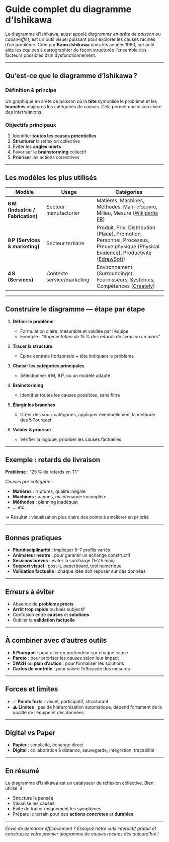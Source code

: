# Guide complet du diagramme d'Ishikawa

Le diagramme d'Ishikawa, aussi appelé *diagramme en arête de poisson* ou *cause‑effet*, est un outil visuel puissant pour explorer les causes racines d’un problème. Créé par **Kaoru Ishikawa** dans les années 1960, cet outil aide les équipes à cartographier de façon structurée l’ensemble des facteurs possibles d’un dysfonctionnement.

---

## Qu’est‑ce que le diagramme d’Ishikawa ?

### Définition & principe  
Un graphique en arête de poisson où la **tête** symbolise le problème et les **branches** majeures les catégories de causes. Cela permet une vision claire des interrelations.

### Objectifs principaux  
1. Identifier **toutes les causes potentielles**  
2. **Structurer** la réflexion collective  
3. Éviter les **angles morts**  
4. Favoriser le **brainstorming** collectif  
5. **Prioriser** les actions correctives

---

## Les modèles les plus utilisés

| Modèle                          | Usage                          | Catégories |
|--------------------------------|--------------------------------|------------|
| **6 M (Industrie / Fabrication)** | Secteur manufacturier         | Matières, Machines, Méthodes, Main‑d’œuvre, Milieu, Mesure ([Wikipédia FR](https://fr.wikipedia.org/wiki/Diagramme_de_causes_et_effets)) |
| **8 P (Services & marketing)**  | Secteur tertiaire              | Produit, Prix, Distribution (Place), Promotion, Personnel, Processus, Preuve physique (Physical Evidence), Productivité ([EdrawSoft](https://www.edrawsoft.com/fr/8p-method.html)) |
| **4 S (Services)**             | Contexte service/marketing     | Environnement (Surroundings), Fournisseurs, Systèmes, Compétences ([Creately](https://creately.com/guides/types-of-fishbone-diagram/)) |



---

## Construire le diagramme — étape par étape

1. **Définir le problème**  
   - Formulation claire, mesurable et validée par l’équipe  
   - Exemple : *"Augmentation de 15 % des retards de livraison en mars"*

2. **Tracer la structure**  
   - Épine centrale horizontale + tête indiquant le problème

3. **Choisir les catégories principales**  
   - Sélectionner 6 M, 8 P, ou un modèle adapté

4. **Brainstorming**  
   - Identifier toutes les causes possibles, sans filtre

5. **Élargir les branches**  
   - Créer des sous-catégories, appliquer éventuellement la méthode des 5 Pourquoi

6. **Valider & prioriser**  
   - Vérifier la logique, prioriser les causes factuelles

---

## Exemple : retards de livraison

**Problème** : "25 % de retards en T1"

_Causes par catégorie_ :  
- **Matières** : ruptures, qualité inégale  
- **Machines** : pannes, maintenance incomplète  
- **Méthodes** : planning inadéquat  
- … etc.

→ Résultat : visualisation plus claire des points à améliorer en priorité

---

## Bonnes pratiques  

- **Pluridisciplinarité** : impliquer 5–7 profils variés  
- **Animateur neutre** : pour garantir un échange constructif  
- **Sessions brèves** : éviter la surcharge (1–2 h max)  
- **Support visuel** : post‑it, paperboard, tool numérique  
- **Validation factuelle** : chaque idée doit reposer sur des données

---

## Erreurs à éviter  

- Absence de **problème précis**  
- **Arrêt trop rapide** ou biais subjectif  
- Confusion entre **causes** et **solutions**  
- Oublier la **validation factuelle**

---

## À combiner avec d’autres outils  

- **5 Pourquoi** : pour aller en profondeur sur chaque cause  
- **Pareto** : pour prioriser les causes selon leur impact  
- **5W2H** ou **plan d’action** : pour formaliser les solutions  
- **Cartes de contrôle** : pour suivre l’efficacité des mesures

---

## Forces et limites  

- ✅ **Points forts** : visuel, participatif, structurant  
- ⚠️ **Limites** : pas de hiérarchisation automatique, dépend fortement de la qualité de l’équipe et des données

---

## Digital vs Paper  

- **Papier** : simplicité, échange direct  
- **Digital** : collaboration à distance, sauvegarde, intégration, traçabilité

---

## En résumé  

Le diagramme d’Ishikawa est un catalyseur de réflexion collective. Bien utilisé, il :  
- Structure la pensée  
- Visualise les causes  
- Évite de traiter uniquement les symptômes  
- Prépare le terrain pour des **actions concrètes** et **durables**

---

*Envie de démarrer efficacement ? Essayez notre outil interactif gratuit et construisez votre premier diagramme de causes racines dès aujourd’hui !*
